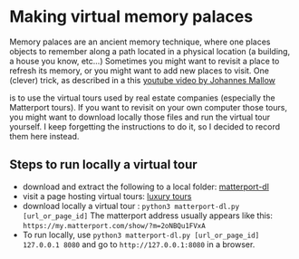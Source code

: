 # Making virtual memory palaces
Memory palaces are an ancient memory technique, where one places objects to remember along a path located in a physical location (a building, a house you know, etc...) Sometimes you might want to revisit a place to refresh its memory, or you might want to add new places to visit. One (clever) trick, as described in a this <a href="https://www.youtube.com/watch?v=FvTmqFgMSs8"> youtube video by Johannes Mallow </a>


is to use the virtual tours used by real estate companies (especially the Matterport tours). If you want to revisit on your own computer those tours, you might want to download locally those files and run the virtual tour yourself.
I keep forgetting the instructions to do it, so I decided to record them here instead.

## Steps to run locally a virtual tour
* download and extract the following to a local folder: <a href="https://github.com/rebane2001/matterport-dl"> matterport-dl </a>
* visit a page hosting virtual tours: <a href="https://www.luxuryrealestate.com/360-tours"> luxury tours </a>
* download locally a virtual tour : ```python3 matterport-dl.py [url_or_page_id]``` The matterport address usually appears like this: ```https://my.matterport.com/show/?m=2oNBQu1FVxA```
* To run locally, use ```python3 matterport-dl.py [url_or_page_id] 127.0.0.1 8080``` and go to  ```http://127.0.0.1:8080``` in a browser.




